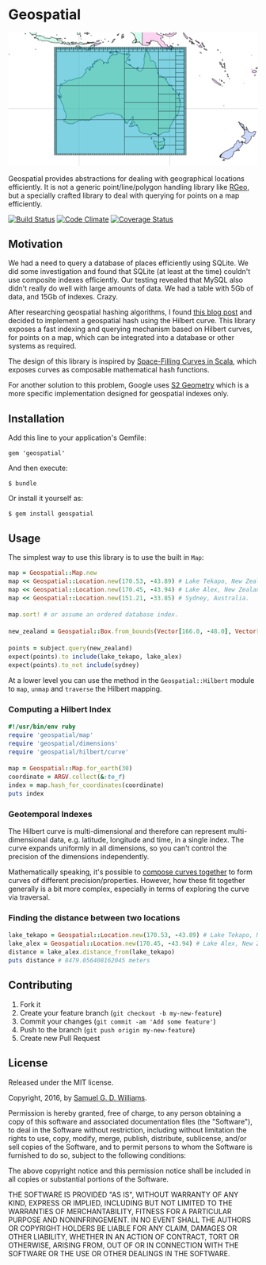 # Geospatial

![Australia Hilbert Curve](australia.png?raw=true "Australia Hilbert Curve Visualisation")

Geospatial provides abstractions for dealing with geographical locations efficiently. It is not a generic point/line/polygon handling library like [RGeo](https://github.com/rgeo/rgeo), but a specially crafted library to deal with querying for points on a map efficiently.

[![Build Status](https://secure.travis-ci.org/ioquatix/geospatial.svg)](http://travis-ci.org/ioquatix/geospatial)
[![Code Climate](https://codeclimate.com/github/ioquatix/geospatial.svg)](https://codeclimate.com/github/ioquatix/geospatial)
[![Coverage Status](https://coveralls.io/repos/ioquatix/geospatial/badge.svg)](https://coveralls.io/r/ioquatix/geospatial)

## Motivation

We had a need to query a database of places efficiently using SQLite. We did some investigation and found that SQLite (at least at the time) couldn't use composite indexes efficiently. Our testing revealed that MySQL also didn't really do well with large amounts of data. We had a table with 5Gb of data, and 15Gb of indexes. Crazy.

After researching geospatial hashing algorithms, I found [this blog post](http://blog.notdot.net/2009/11/Damn-Cool-Algorithms-Spatial-indexing-with-Quadtrees-and-Hilbert-Curves) and decided to implement a geospatial hash using the Hilbert curve. This library exposes a fast indexing and querying mechanism based on Hilbert curves, for points on a map, which can be integrated into a database or other systems as required.

The design of this library is inspired by [Space-Filling Curves in Scala](https://github.com/cne1x/sfseize), which exposes curves as composable mathematical hash functions.

For another solution to this problem, Google uses [S2 Geometry](http://blog.christianperone.com/2015/08/googles-s2-geometry-on-the-sphere-cells-and-hilbert-curve/) which is a more specific implementation designed for geospatial indexes only.

## Installation

Add this line to your application's Gemfile:

	gem 'geospatial'

And then execute:

	$ bundle

Or install it yourself as:

	$ gem install geospatial

## Usage

The simplest way to use this library is to use the built in `Map`:

```ruby
map = Geospatial::Map.new
map << Geospatial::Location.new(170.53, -43.89) # Lake Tekapo, New Zealand.
map << Geospatial::Location.new(170.45, -43.94) # Lake Alex, New Zealand.
map << Geospatial::Location.new(151.21, -33.85) # Sydney, Australia.

map.sort! # or assume an ordered database index.

new_zealand = Geospatial::Box.from_bounds(Vector[166.0, -48.0], Vector[180.0, -34.0])

points = subject.query(new_zealand)
expect(points).to include(lake_tekapo, lake_alex)
expect(points).to_not include(sydney)
```

At a lower level you can use the method in the `Geospatial::Hilbert` module to `map`, `unmap` and `traverse` the Hilbert mapping.

### Computing a Hilbert Index

```ruby
#!/usr/bin/env ruby
require 'geospatial/map'
require 'geospatial/dimensions'
require 'geospatial/hilbert/curve'

map = Geospatial::Map.for_earth(30)
coordinate = ARGV.collect(&:to_f)
index = map.hash_for_coordinates(coordinate)
puts index
```

### Geotemporal Indexes

The Hilbert curve is multi-dimensional and therefore can represent multi-dimensional data, e.g. latitude, longitude and time, in a single index. The curve expands uniformly in all dimensions, so you can't control the precision of the dimensions independently.

Mathematically speaking, it's possible to [compose curves together](https://github.com/cne1x/sfseize) to form curves of different precision/properties. However, how these fit together generally is a bit more complex, especially in terms of exploring the curve via traversal.

### Finding the distance between two locations

```ruby
lake_tekapo = Geospatial::Location.new(170.53, -43.89) # Lake Tekapo, New Zealand.
lake_alex = Geospatial::Location.new(170.45, -43.94) # Lake Alex, New Zealand.
distance = lake_alex.distance_from(lake_tekapo)
puts distance # 8479.056408162045 meters
```

## Contributing

1. Fork it
2. Create your feature branch (`git checkout -b my-new-feature`)
3. Commit your changes (`git commit -am 'Add some feature'`)
4. Push to the branch (`git push origin my-new-feature`)
5. Create new Pull Request

## License

Released under the MIT license.

Copyright, 2016, by [Samuel G. D. Williams](http://www.codeotaku.com/samuel-williams).

Permission is hereby granted, free of charge, to any person obtaining a copy
of this software and associated documentation files (the "Software"), to deal
in the Software without restriction, including without limitation the rights
to use, copy, modify, merge, publish, distribute, sublicense, and/or sell
copies of the Software, and to permit persons to whom the Software is
furnished to do so, subject to the following conditions:

The above copyright notice and this permission notice shall be included in
all copies or substantial portions of the Software.

THE SOFTWARE IS PROVIDED "AS IS", WITHOUT WARRANTY OF ANY KIND, EXPRESS OR
IMPLIED, INCLUDING BUT NOT LIMITED TO THE WARRANTIES OF MERCHANTABILITY,
FITNESS FOR A PARTICULAR PURPOSE AND NONINFRINGEMENT. IN NO EVENT SHALL THE
AUTHORS OR COPYRIGHT HOLDERS BE LIABLE FOR ANY CLAIM, DAMAGES OR OTHER
LIABILITY, WHETHER IN AN ACTION OF CONTRACT, TORT OR OTHERWISE, ARISING FROM,
OUT OF OR IN CONNECTION WITH THE SOFTWARE OR THE USE OR OTHER DEALINGS IN
THE SOFTWARE.
